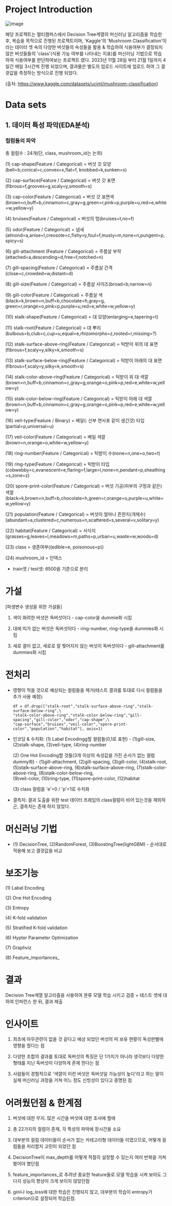 # Project Introduction

![image](https://github.com/ryeonbeenkang/mulcam_1st_team_project/assets/47935123/d21abc00-1f66-45df-aa4f-2fbafe73852e)


해당 프로젝트는 멀티캠퍼스에서 Decision Tree계열의 머신러닝 알고리즘을 학습한 후, 복습을 목적으로 진행된 프로젝트이며, 'Kaggle'의 'Mushroom Classification'이라는 데이터 셋 속의 다양한 버섯들의 속성들을 활용 & 학습하여 식용여부가 결정되지 않은 버섯들들의 'class'(식용 가능 여부를 나타내는 지표)를 머신러닝 기법으로 학습 하여 식용여부를 판단하여보는 프로젝트 였다. 2023년 11월 28일 부터 21월 1일까지 4일간 매일 3시간씩 진행 되었으며, 결과물은 별도의 업로드 사이트에 업로드 하여 그 결괏값을 측정하는 방식으로 진행 되었다. 

(출처: https://www.kaggle.com/datasets/uciml/mushroom-classification)



# Data sets
## 1. 데이터 특성 파악(EDA분석)
### 컬럼들의 파악
총 컬럼수 : 24개(단, class, mushroom_id는 논외)

(1) cap-shape(Feature / Categorical) = 버섯 갓 모양(bell=b,conical=c,convex=x,flat=f, knobbed=k,sunken=s)

(2) cap-surface(Feature / Categorical) = 버섯 갓 표면(fibrous=f,grooves=g,scaly=y,smooth=s)

(3) cap-color(Feature / Categorical) = 버섯 갓 표면색(brown=n,buff=b,cinnamon=c,gray=g,green=r,pink=p,purple=u,red=e,white=w,yellow=y)

(4) bruises(Feature / Categorical) = 버섯의 멍(bruises=t,no=f)

(5) odor(Feature / Categorical) = 냄새(almond=a,anise=l,creosote=c,fishy=y,foul=f,musty=m,none=n,pungent=p,spicy=s)

(6) gill-attachment (Feature / Categorical) = 주름살 부착(attached=a,descending=d,free=f,notched=n)

(7) gill-spacing(Feature / Categorical) = 주름살 간격(close=c,crowded=w,distant=d)

(8) gill-size(Feature / Categorical) = 주름살 사이즈(broad=b,narrow=n)

(9) gill-color(Feature / Categorical) = 주름살 색(black=k,brown=n,buff=b,chocolate=h,gray=g, green=r,orange=o,pink=p,purple=u,red=e,white=w,yellow=y)

(10) stalk-shape(Feature / Categorical) = 대 모양(enlarging=e,tapering=t)

(11) stalk-root(Feature / Categorical) = 대 뿌리(bulbous=b,club=c,cup=u,equal=e,rhizomorphs=z,rooted=r,missing=?)

(12) stalk-surface-above-ring(Feature / Categorical) = 턱받이 위의 대 표면(fibrous=f,scaly=y,silky=k,smooth=s)

(13) stalk-surface-below-ring(Feature / Categorical) = 턱받이 아래의 대 표면(fibrous=f,scaly=y,silky=k,smooth=s)

(14) stalk-color-above-ring(Feature / Categorical) = 턱받이 위 대 색깔(brown=n,buff=b,cinnamon=c,gray=g,orange=o,pink=p,red=e,white=w,yellow=y)

(15) stalk-color-below-ring(Feature / Categorical) = 턱받이 아래 대 색깔(brown=n,buff=b,cinnamon=c,gray=g,orange=o,pink=p,red=e,white=w,yellow=y)

(16) veil-type(Feature / Binary) = 베일(: 신부 면사포 같이 생긴것) 타입(partial=p,universal=u)

(17) veil-color(Feature / Categorical) = 베일 색깔(brown=n,orange=o,white=w,yellow=y)

(18) ring-number(Feature / Categorical) = 턱받이 수(none=n,one=o,two=t)

(19) ring-type(Feature / Categorical) = 턱받이 타입(cobwebby=c,evanescent=e,flaring=f,large=l,none=n,pendant=p,sheathing=s,zone=z)

(20) spore-print-color(Feature / Categorical) = 버섯 기공(피부의 구멍과 같은) 색깔(black=k,brown=n,buff=b,chocolate=h,green=r,orange=o,purple=u,white=w,yellow=y)

(21) population(Feature / Categorical) = 버섯이 얼마나 흔한지(개체수)(abundant=a,clustered=c,numerous=n,scattered=s,several=v,solitary=y)

(22) habitat(Feature / Categorical) = 서식지(grasses=g,leaves=l,meadows=m,paths=p,urban=u,waste=w,woods=d)

(23) class = 생존여부((edible=e, poisonous=p))

(24) mushroom_id = 인덱스
 
 - train셋 / test셋: 6500을 기준으로 분리


# 가설
  [파생변수 생성을 위한 가설들]
   1) 색이 화려한 버섯은 독버섯이다 - cap-color을 dummie화 시킴
      
   2) 대에 띠가 없는 버섯은 독버섯이다 - ring-number, ring-type을 dummies화 시킴
      
   3) 세로 결이 없고, 세로로 잘 찢어지지 않는 버섯이 독버섯이다 - gill-attachment를 dummies화 시킴


# 전처리
 - 영향이 적을 것으로 예상되는 컬럼들을 제거(테스트 결과를 토대로 다시 컬럼들을 추가 사용 예정):
   ```
   df = df.drop(["stalk-root","stalk-surface-above-ring","stalk-surface-below-ring",\
   "stalk-color-above-ring","stalk-color-below-ring","gill-spacing","gill-color","odor","cap-shape",\
   "cap-surface","bruises","veil-color","spore-print-color","population","habitat"], axis=1)

   ```
 - 인코딩 & 수치화:
   (1) Label Encodingg할 컬럼들(0,1로 표현) - (1)gill-size, (2)stalk-shape, (3)veil-type, (4)ring-number

  
   (2) One Hot Encoding할 것들(3개 이상의 속성값을 가진 순서가 없는 컬럼 dummy화) - (1)gill-attachment, (2)gill-spacing, (3)gill-color, (4)stalk-root, \
      (5)stalk-surface-above-ring, (6)stalk-surface-above-ring, (7)stalk-color-above-ring, (8)stalk-color-below-ring, \
      (9)veil-color, (10)ring-type, (11)spore-print-color, (12)habitat

      
   (3) class 컬럼을 'e'=0 / 'p'=1로 수치화

  
 - 결측치: 결과 도출을 위한 test 데이터 프래임의 class컬럼이 비어 있는것을 제외하곤, 결측치는 존재 하지 않았다. 


# 머신러닝 기법
 - (1) DecisionTree, (2)RandomForest, (3)BoostingTree(lightGBM) - 순서대로 적용해 보고 결괏값을 비교


# 보조기능
(1) Label Encoding

(2) One Hot Encoding

(3) Entropy

(4) K-fold validation

(5) Stratified K-fold validation

(6) Hypter Parameter Optimization

(7) Graphviz

(8) Feature_importances_



# 결과
Decision Tree계열 알고리즘을 사용하여 분류 모델 학습 시키고 검증 + 테스트 셋에 대하여 인퍼런스 한 뒤, 결과 제출



# 인사이트
1. 최초에 아무관련이 없을 것 같다고 예상 되었던 버섯의 띠 보유 현황이 독성판별에 영향을 줬다는 점
   
2. 다양한 조합의 결과를 토대로 독버섯의 특징은 단 1가지가 아니라 생각보다 다양한 형태를 지닌 독버섯이 다양하게 존재 한다는 점
   
3. 사람들이 경험적으로 '색깔이 이런 버섯은 독버섯일 가능성이 높다'라고 하는 말이 실제 머신러닝 과정을 거쳐 어느 정도 신빙성이 있다고 증명된 점



# 어려웠던점 & 한계점
1) 버섯에 대한 무지. 많은 시간을 버섯에 대한 조사에 할애
   
2) 총 22가지의 컬럼이 존재, 각 특성의 파악에 장시간을 소요
   
3) 대부분의 컬럼 데이터들이 순서가 없는 카테고리형 데이터들 이였으므로, 어떻게 컬럼들을 처리할지 고민이 되었던 점
    
4) DecisionTree이 max_depth를 어떻게 적절히 설정할 수 있는지 여러 반복을 거쳐 봤어야 했던점
    
5) feature_importances_로 추려낸 중요한 feature들로 모델 학습을 시켜 보아도 그다지 성능의 향상이 크게 보이지 않았던점
    
6) gini나 log_loss에 대한 학습은 진행되지 않고, 대부분의 학습이 entropy가 criterion으로 설정되어 학습된점.

